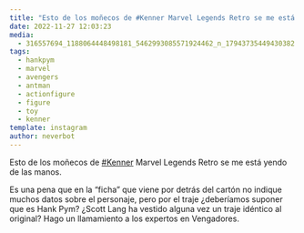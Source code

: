 ```yaml
---
title: "Esto de los moñecos de #Kenner Marvel Legends Retro se me está yendo de las manos"
date: 2022-11-27 12:03:23
media: 
  - 316557694_1188064448498181_5462993085571924462_n_17943735449430382.jpg
tags: 
  - hankpym
  - marvel
  - avengers
  - antman
  - actionfigure
  - figure
  - toy
  - kenner
template: instagram
author: neverbot
---
```


Esto de los moñecos de [#Kenner](/tags/kenner) Marvel Legends Retro se me está yendo de las manos. 

Es una pena que en la “ficha” que viene por detrás del cartón no indique muchos datos sobre el personaje, pero por el traje ¿deberíamos suponer que es Hank Pym? ¿Scott Lang ha vestido alguna vez un traje idéntico al original? Hago un llamamiento a los expertos en Vengadores. 
